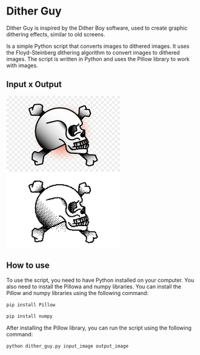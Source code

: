 # Dither Guy 
Dither Guy is inspired by the Dither Boy software, used to create graphic dithering effects, similar to old screens.


Is a simple Python script that converts images to dithered images.  It uses the Floyd-Steinberg dithering algorithm to convert images to dithered images. The script is written in Python and uses the Pillow library to work with images.

## Input x Output
<img src="input_images/skull.png" alt="Texto alternativo" width="300" height="200">
<img src="output/skull.png" alt="Texto alternativo" width="300" height="200">

## How to use
To use the script, you need to have Python installed on your computer. You also need to install the Pillowa and numpy libraries. You can install the Pillow and numpy libraries using the following command:

```bash
pip install Pillow
```

```bash
pip install numpy
```



After installing the Pillow library, you can run the script using the following command:

```bash
python dither_guy.py input_image output_image
```

